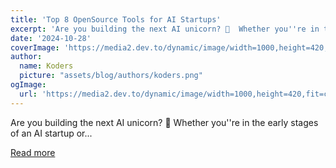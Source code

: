 ```yaml
---
title: 'Top 8 OpenSource Tools for AI Startups'
excerpt: 'Are you building the next AI unicorn? 🦄  Whether you''re in the early stages of an AI startup or...'
date: '2024-10-28'
coverImage: 'https://media2.dev.to/dynamic/image/width=1000,height=420,fit=cover,gravity=auto,format=auto/https%3A%2F%2Fdev-to-uploads.s3.amazonaws.com%2Fuploads%2Farticles%2Fymccnwfdpb82a781qu1m.png'
author:
  name: Koders
  picture: "assets/blog/authors/koders.png"
ogImage:
  url: 'https://media2.dev.to/dynamic/image/width=1000,height=420,fit=cover,gravity=auto,format=auto/https%3A%2F%2Fdev-to-uploads.s3.amazonaws.com%2Fuploads%2Farticles%2Fymccnwfdpb82a781qu1m.png'
---
```


Are you building the next AI unicorn? 🦄  Whether you''re in the early stages of an AI startup or...

[Read more](https://dev.to/marrouchi/top-8-opensource-tools-for-ai-startups-196g)

